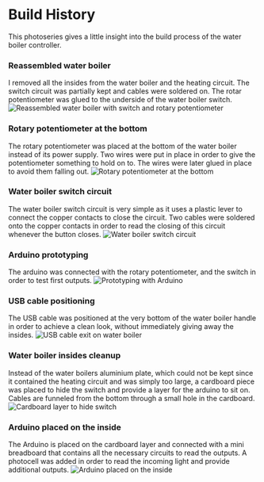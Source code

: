 # Build History
This photoseries gives a little insight into the build process of the water boiler controller.

### Reassembled water boiler
I removed all the insides from the water boiler and the heating circuit. The switch circuit was partially kept and cables were soldered on. The rotar potentiometer was glued to the underside of the water boiler switch.
![Reassembled water boiler with switch and rotary potentiometer](/Images/controller-build-01.jpeg)

### Rotary potentiometer at the bottom
The rotary potentiometer was placed at the bottom of the water boiler instead of its power supply. Two wires were put in place in order to give the potentiometer something to hold on to. The wires were later glued in place to avoid them falling out.
![Rotary potentiometer at the bottom](/Images/controller-build-04.jpeg)

### Water boiler switch circuit
The water boiler switch circuit is very simple as it uses a plastic lever to connect the copper contacts to close the circuit. Two cables were soldered onto the copper contacts in order to read the closing of this circuit whenever the button closes.
![Water boiler switch circuit](/Images/controller-build-05.jpeg)

### Arduino prototyping
The arduino was connected with the rotary potentiometer, and the switch in order to test first outputs.
![Prototyping with Arduino](/Images/controller-build-02.jpeg)

### USB cable positioning
The USB cable was positioned at the very bottom of the water boiler handle in order to achieve a clean look, without immediately giving away the insides.
![USB cable exit on water boiler](/Images/controller-build-03.jpeg)

### Water boiler insides cleanup
Instead of the water boilers aluminium plate, which could not be kept since it contained the heating circuit and was simply too large, a cardboard piece was placed to hide the switch and provide a layer for the arduino to sit on.
Cables are funneled from the bottom through a small hole in the cardboard.
![Cardboard layer to hide switch](/Images/controller-build-06.jpeg)

### Arduino placed on the inside
The Arduino is placed on the cardboard layer and connected with a mini breadboard that contains all the necessary circuits to read the outputs. A photocell was added in order to read the incoming light and provide additional outputs.
![Arduino placed on the inside](/Images/controller-build-07.jpeg)
